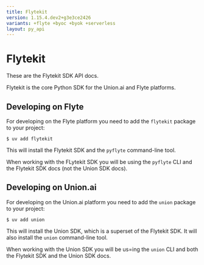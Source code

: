 ```yaml
---
title: Flytekit
version: 1.15.4.dev2+g3e3ce2426
variants: +flyte +byoc +byok +serverless
layout: py_api
---
```


# Flytekit

These are the Flytekit SDK API docs.

Flytekit is the core Python SDK for the Union.ai and Flyte platforms.


## Developing on Flyte

For developing on the Flyte platform you need to add the `flytekit` package to your project:

```shell
$ uv add flytekit
```

This will install the Flytekit SDK and the `pyflyte` command-line tool.

When working with the FLytekit SDK you will be using the `pyflyte` CLI and the Flytekit SDK docs (not the Union SDK docs).


## Developing on Union.ai

For developing on the Union.ai platform you need to add the `union` package to your project:

```shell
$ uv add union
```

This will install the Union SDK, which is a superset of the Flytekit SDK.
It will also install the `union` command-line tool.

When working with the Union SDK you will be us=ing the `union` CLI and both the Flytekit SDK and the Union SDK docs.